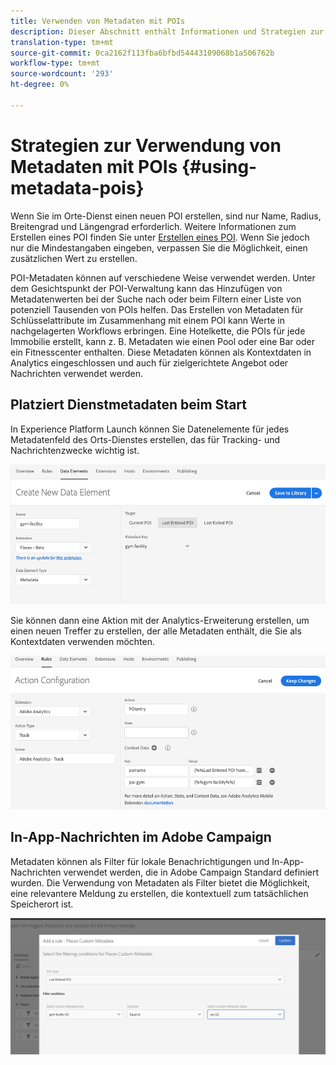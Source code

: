 ```yaml
---
title: Verwenden von Metadaten mit POIs
description: Dieser Abschnitt enthält Informationen und Strategien zur Verwendung von Metadaten mit POIs.
translation-type: tm+mt
source-git-commit: 0ca2162f113fba6bfbd54443109068b1a506762b
workflow-type: tm+mt
source-wordcount: '293'
ht-degree: 0%

---
```



# Strategien zur Verwendung von Metadaten mit POIs {#using-metadata-pois}

Wenn Sie im Orte-Dienst einen neuen POI erstellen, sind nur Name, Radius, Breitengrad und Längengrad erforderlich. Weitere Informationen zum Erstellen eines POI finden Sie unter [Erstellen eines POI](/help/poi-mgmt-ui/create-a-poi-ui.md). Wenn Sie jedoch nur die Mindestangaben eingeben, verpassen Sie die Möglichkeit, einen zusätzlichen Wert zu erstellen.

POI-Metadaten können auf verschiedene Weise verwendet werden. Unter dem Gesichtspunkt der POI-Verwaltung kann das Hinzufügen von Metadatenwerten bei der Suche nach oder beim Filtern einer Liste von potenziell Tausenden von POIs helfen. Das Erstellen von Metadaten für Schlüsselattribute im Zusammenhang mit einem POI kann Werte in nachgelagerten Workflows erbringen. Eine Hotelkette, die POIs für jede Immobilie erstellt, kann z. B. Metadaten wie einen Pool oder eine Bar oder ein Fitnesscenter enthalten. Diese Metadaten können als Kontextdaten in Analytics eingeschlossen und auch für zielgerichtete Angebot oder Nachrichten verwendet werden.

## Platziert Dienstmetadaten beim Start

In Experience Platform Launch können Sie Datenelemente für jedes Metadatenfeld des Orts-Dienstes erstellen, das für Tracking- und Nachrichtenzwecke wichtig ist.

![Datenelement für die Fitnesseinrichtung](/help/assets/gymfacility.png)

Sie können dann eine Aktion mit der Analytics-Erweiterung erstellen, um einen neuen Treffer zu erstellen, der alle Metadaten enthält, die Sie als Kontextdaten verwenden möchten.

![Aktion für die Einrichtung des Fitnessstudios](/help/assets/Analytics-gym.png)

## In-App-Nachrichten im Adobe Campaign

Metadaten können als Filter für lokale Benachrichtigungen und In-App-Nachrichten verwendet werden, die in Adobe Campaign Standard definiert wurden. Die Verwendung von Metadaten als Filter bietet die Möglichkeit, eine relevantere Meldung zu erstellen, die kontextuell zum tatsächlichen Speicherort ist.

![Filtern lokaler Benachrichtigungen und In-App-Nachrichten in ACS](/help/assets/ACS_gym_metadata.png)